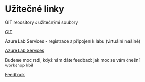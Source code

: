 # Užitečné linky

GIT repository s užitečnými soubory

[GIT](https://github.com/cernatery/DQaaS)


Azure Lab Services - registrace a připojení k labu (virtuální mašině)

[Azure Lab Services](https://labs.azure.com/register/t5vxjqi8)


Budeme moc rádi, když nám dáte feedback jak moc se vám dnešní workshop
líbil

[Feedback](https://forms.office.com/r/BEREyf5bX3)

